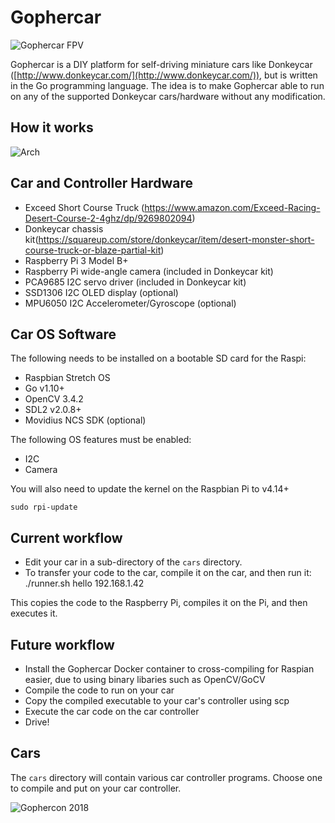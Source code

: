 # Gophercar

![Gophercar FPV](https://github.com/hybridgroup/gophercar/blob/master/images/gophercar-fpv.gif?raw=true)

Gophercar is a DIY platform for self-driving miniature cars like Donkeycar ([http://www.donkeycar.com/](http://www.donkeycar.com/)), but is written in the Go programming language. The idea is to make Gophercar able to run on any of the supported Donkeycar cars/hardware without any modification.

## How it works

![Arch](https://github.com/hybridgroup/gophercar/blob/master/images/arch.png?raw=true)

## Car and Controller Hardware

- Exceed Short Course Truck (https://www.amazon.com/Exceed-Racing-Desert-Course-2-4ghz/dp/9269802094)
- Donkeycar chassis kit(https://squareup.com/store/donkeycar/item/desert-monster-short-course-truck-or-blaze-partial-kit)
- Raspberry Pi 3 Model B+
- Raspberry Pi wide-angle camera (included in Donkeycar kit)
- PCA9685 I2C servo driver (included in Donkeycar kit)
- SSD1306 I2C OLED display (optional)
- MPU6050 I2C Accelerometer/Gyroscope (optional)

## Car OS Software

The following needs to be installed on a bootable SD card for the Raspi:

- Raspbian Stretch OS
- Go v1.10+
- OpenCV 3.4.2
- SDL2 v2.0.8+
- Movidius NCS SDK (optional)

The following OS features must be enabled:

- I2C
- Camera

You will also need to update the kernel on the Raspbian Pi to v4.14+

    sudo rpi-update

## Current workflow

- Edit your car in a sub-directory of the `cars` directory.
- To transfer your code to the car, compile it on the car, and then run it:
    ./runner.sh hello 192.168.1.42

This copies the code to the Raspberry Pi, compiles it on the Pi, and then executes it.

## Future workflow

- Install the Gophercar Docker container to cross-compiling for Raspian easier, due to using binary libaries such as OpenCV/GoCV
- Compile the code to run on your car
- Copy the compiled executable to your car's controller using scp
- Execute the car code on the car controller
- Drive!

## Cars

The `cars` directory will contain various car controller programs. Choose one to compile and put on your car controller.

![Gophercon 2018](https://github.com/hybridgroup/gophercar/blob/master/images/gophercon2018.gif?raw=true)
